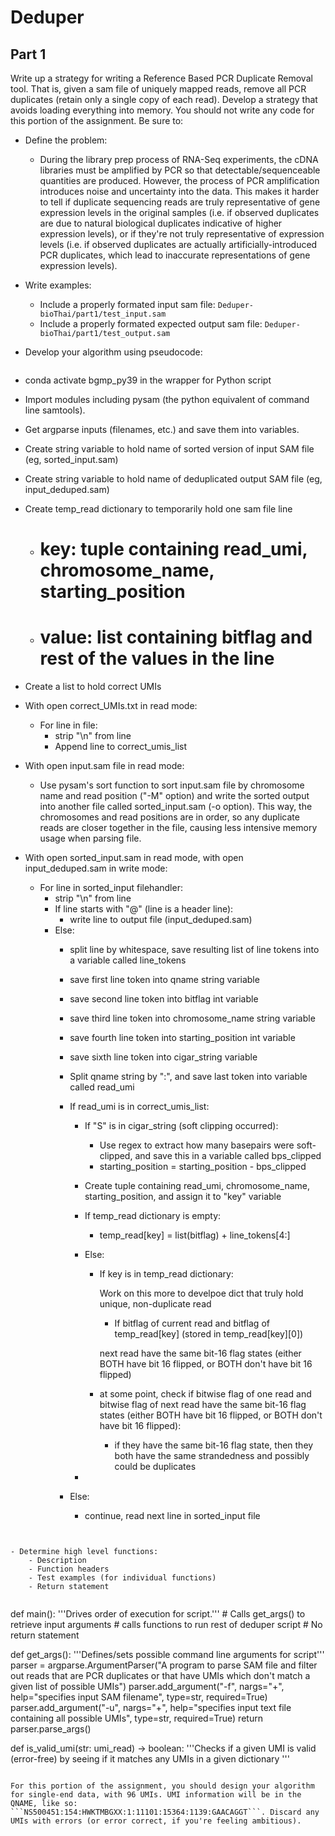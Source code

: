 # Deduper

## Part 1

Write up a strategy for writing a Reference Based PCR Duplicate Removal tool. That is, given a sam file of uniquely mapped reads, remove all PCR duplicates (retain only a single copy of each read). Develop a strategy that avoids loading everything into memory. You should not write any code for this portion of the assignment. Be sure to:

- Define the problem:
    - During the library prep process of RNA-Seq experiments, the cDNA libraries must be amplified by PCR so that detectable/sequenceable quantities are produced. However, the process of PCR amplification introduces noise and uncertainty into the data. This makes it harder to tell if duplicate sequencing reads are truly representative of gene expression levels in the original samples (i.e. if observed duplicates are due to natural biological duplicates indicative of higher expression levels), or if they're not truly representative of expression levels (i.e. if observed duplicates are  actually artificially-introduced PCR duplicates, which lead to inaccurate representations of gene expression levels).

- Write examples:
    - Include a properly formated input sam file: ```Deduper-bioThai/part1/test_input.sam```
    - Include a properly formated expected output sam file: ```Deduper-bioThai/part1/test_output.sam```

- Develop your algorithm using pseudocode:

> ```
- conda activate bgmp_py39 in the wrapper for Python script
- Import modules including pysam (the python equivalent of command line samtools).

- Get argparse inputs (filenames, etc.) and save them into variables.
- Create string variable to hold name of sorted version of input SAM file (eg, sorted_input.sam)
- Create string variable to hold name of deduplicated output SAM file (eg, input_deduped.sam)
- Create temp_read dictionary to temporarily hold one sam file line
    - # key: tuple containing read_umi, chromosome_name, starting_position
    - # value: list containing bitflag and rest of the values in the line
- Create a list to hold correct UMIs

- With open correct_UMIs.txt in read mode:
    - For line in file:
        - strip "\n" from line
        - Append line to correct_umis_list

- With open input.sam file in read mode:
    - Use pysam's sort function to sort input.sam file by chromosome name and read position ("-M" option) and write the sorted output into another file called sorted_input.sam (-o option). This way, the chromosomes and read positions are in order, so any duplicate reads are closer together in the file, causing less intensive memory usage when parsing file.

- With open sorted_input.sam in read mode, with open input_deduped.sam in write mode:
    - For line in sorted_input filehandler:
        - strip "\n" from line
        - If line starts with "@" (line is a header line):
            - write line to output file (input_deduped.sam)
        - Else:  
            - split line by whitespace, save resulting list of line tokens into a variable called line_tokens 
            - save first line token into qname string variable
            - save second line token into bitflag int variable
            - save third line token into chromosome_name string variable
            - save fourth line token into starting_position int variable
            - save sixth line token into cigar_string variable

            - Split qname string by ":", and save last token into variable called read_umi
            - If read_umi is in correct_umis_list:
                - If "S" is in cigar_string (soft clipping occurred):
                    - Use regex to extract how many basepairs were soft-clipped, and save this in a variable called bps_clipped
                    - starting_position = starting_position - bps_clipped
                
                - Create tuple containing read_umi, chromosome_name, starting_position, and assign it to "key" variable
                - If temp_read dictionary is empty:
                    - temp_read[key] = list(bitflag) + line_tokens[4:]
                - Else:
                    - If key is in temp_read dictionary:

                        Work on this more to develpoe dict that truly hold unique, non-duplicate read
                        - If bitflag of current read and bitflag of temp_read[key] (stored in temp_read[key][0])
                        
                        
                        next read have the same bit-16 flag states (either BOTH have bit 16 flipped, or BOTH don't have bit 16 flipped)

                
                    - at some point, check if bitwise flag of one read and bitwise flag of next read have the same bit-16 flag states (either BOTH have bit 16 flipped, or BOTH don't have bit 16 flipped):
                        - if they have the same bit-16 flag state, then they both have the same strandedness and possibly could be duplicates 
                
                - 
            

            - Else:
                - continue, read next line in sorted_input file
            

           
            
            
                    

```


- Determine high level functions:
    - Description
    - Function headers
    - Test examples (for individual functions)
    - Return statement
    
```
def main():
    '''Drives order of execution for script.'''
    # Calls get_args() to retrieve input arguments
    # calls functions to run rest of deduper script
    # No return statement

def get_args():
    '''Defines/sets possible command line arguments for script'''
    parser = argparse.ArgumentParser("A program to parse SAM file and filter out reads that are PCR duplicates or that have UMIs which don't match a given list of possible UMIs")
    parser.add_argument("-f", nargs="+", help="specifies input SAM filename", type=str, required=True)
    parser.add_argument("-u", nargs="+", help="specifies input text file containing all possible UMIs", type=str, required=True)
    return parser.parse_args()

def is_valid_umi(str: umi_read) -> boolean:
    '''Checks if a given UMI is valid (error-free) by seeing if it matches any UMIs in a given dictionary '''


```

For this portion of the assignment, you should design your algorithm for single-end data, with 96 UMIs. UMI information will be in the QNAME, like so: ```NS500451:154:HWKTMBGXX:1:11101:15364:1139:GAACAGGT```. Discard any UMIs with errors (or error correct, if you're feeling ambitious).